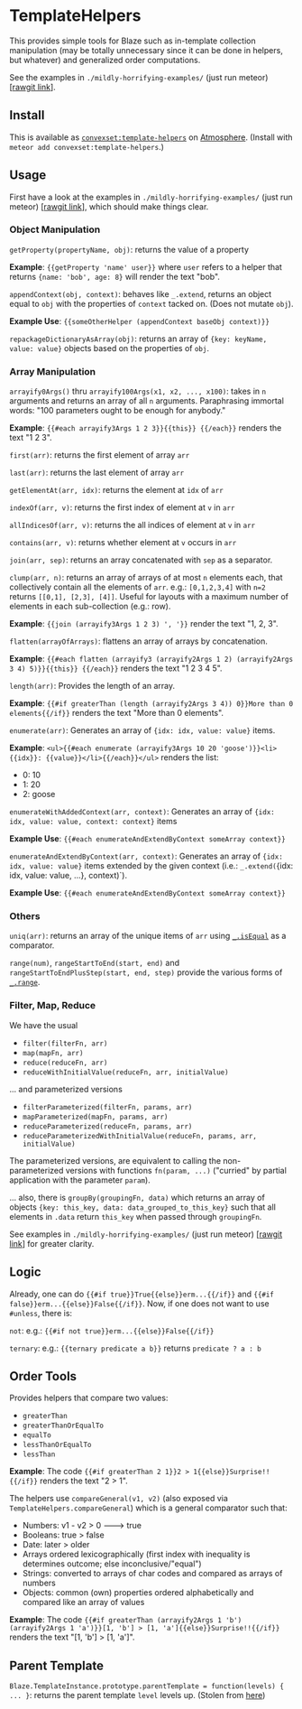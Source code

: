 # TemplateHelpers

This provides simple tools for Blaze such as in-template collection manipulation (may be totally unnecessary since it can be done in helpers, but whatever) and generalized order computations.

See the examples in `./mildly-horrifying-examples/` (just run meteor) [[rawgit link](https://rawgit.com/convexset/meteor-template-helpers/master/public/sample_output.html)].

## Install

This is available as [`convexset:template-helpers`](https://atmospherejs.com/convexset/template-helpers) on [Atmosphere](https://atmospherejs.com/). (Install with `meteor add convexset:template-helpers`.)

## Usage

First have a look at the examples in `./mildly-horrifying-examples/` (just run meteor) [[rawgit link](https://rawgit.com/convexset/meteor-template-helpers/master/public/sample_output.html)], which should make things clear.

### Object Manipulation

`getProperty(propertyName, obj)`: returns the value of a property

**Example**: `{{getProperty 'name' user}}` where `user` refers to a helper that returns `{name: 'bob', age: 8}` will render the text "bob".

`appendContext(obj, context)`: behaves like `_.extend`, returns an object equal to `obj` with the properties of `context` tacked on. (Does not mutate `obj`).

**Example Use**: `{{someOtherHelper (appendContext baseObj context)}}`

`repackageDictionaryAsArray(obj)`: returns an array of `{key: keyName, value: value}` objects based on the properties of `obj`.

### Array Manipulation

`arrayify0Args()` thru `arrayify100Args(x1, x2, ..., x100)`: takes in `n` arguments and returns an array of all `n` arguments. Paraphrasing immortal words: "100 parameters ought to be enough for anybody."

**Example**: `{{#each arrayify3Args 1 2 3}}{{this}} {{/each}}` renders the text "1 2 3".

`first(arr)`: returns the first element of array `arr`

`last(arr)`: returns the last element of array `arr`

`getElementAt(arr, idx)`: returns the element at `idx` of `arr`

`indexOf(arr, v)`: returns the first index of element at `v` in `arr`

`allIndicesOf(arr, v)`: returns the all indices of element at `v` in `arr`

`contains(arr, v)`: returns whether element at `v` occurs in `arr`

`join(arr, sep)`: returns an array concatenated with `sep` as a separator.

`clump(arr, n)`: returns an array of arrays of at most `n` elements each, that collectively contain all the elements of `arr`. e.g.: `[0,1,2,3,4]` with `n=2` returns `[[0,1], [2,3], [4]]`. Useful for layouts with a maximum number of elements in each sub-collection (e.g.: row).

**Example**: `{{join (arrayify3Args 1 2 3) ', '}}` render the text "1, 2, 3".

`flatten(arrayOfArrays)`: flattens an array of arrays by concatenation.

**Example**: `{{#each flatten (arrayify3 (arrayify2Args 1 2) (arrayify2Args 3 4) 5)}}{{this}} {{/each}}` renders the text "1 2 3 4 5".

`length(arr)`: Provides the length of an array.

**Example**: `{{#if greaterThan (length (arrayify2Args 3 4)) 0}}More than 0 elements{{/if}}` renders the text "More than 0 elements".

`enumerate(arr)`: Generates an array of `{idx: idx, value: value}` items.

**Example**: `<ul>{{#each enumerate (arrayify3Args 10 20 'goose')}}<li>{{idx}}: {{value}}</li>{{/each}}</ul>` renders the list:
- 0: 10
- 1: 20
- 2: goose

`enumerateWithAddedContext(arr, context)`: Generates an array of `{idx: idx, value: value, context: context}` items

**Example Use**: `{{#each enumerateAndExtendByContext someArray context}}`

`enumerateAndExtendByContext(arr, context)`: Generates an array of `{idx: idx, value: value}` items extended by the given context (i.e.: `_.extend(`{idx: idx, value: value, ...}, context)`).

**Example Use**: `{{#each enumerateAndExtendByContext someArray context}}`

### Others

`uniq(arr)`: returns an array of the unique items of `arr` using [`_.isEqual`](http://underscorejs.org/#isEqual) as a comparator.

`range(num)`, `rangeStartToEnd(start, end)` and `rangeStartToEndPlusStep(start, end, step)` provide the various forms of [`_.range`](http://underscorejs.org/#range).

### Filter, Map, Reduce

We have the usual
- `filter(filterFn, arr)`
- `map(mapFn, arr)`
- `reduce(reduceFn, arr)`
- `reduceWithInitialValue(reduceFn, arr, initialValue)`

... and parameterized versions
- `filterParameterized(filterFn, params, arr)`
- `mapParameterized(mapFn, params, arr)`
- `reduceParameterized(reduceFn, params, arr)`
- `reduceParameterizedWithInitialValue(reduceFn, params, arr, initialValue)`

The parameterized versions, are equivalent to calling the non-parameterized versions with functions `fn(param, ...)` ("curried" by partial application with the parameter `param`).

... also, there is `groupBy(groupingFn, data)` which returns an array of objects `{key: this_key, data: data_grouped_to_this_key}` such that all elements in `.data` return `this_key` when passed through `groupingFn`.


See examples in `./mildly-horrifying-examples/` (just run meteor) [[rawgit link](https://rawgit.com/convexset/meteor-template-helpers/master/public/sample_output.html)] for greater clarity.

## Logic

Already, one can do `{{#if true}}True{{else}}erm...{{/if}}` and `{{#if false}}erm...{{else}}False{{/if}}`. Now, if one does not want to use `#unless`, there is:

`not`: e.g.: `{{#if not true}}erm...{{else}}False{{/if}}`

`ternary`: e.g.: `{{ternary predicate a b}}` returns `predicate ? a : b`

## Order Tools

Provides helpers that compare two values:
- `greaterThan`
- `greaterThanOrEqualTo`
- `equalTo`
- `lessThanOrEqualTo`
- `lessThan`

**Example**: The code `{{#if greaterThan 2 1}}2 > 1{{else}}Surprise!!{{/if}}` renders the text "2 > 1".

The helpers use `compareGeneral(v1, v2)` (also exposed via `TemplateHelpers.compareGeneral`) which is a general comparator such that:
- Numbers: v1 - v2 > 0 ---> true
- Booleans: true > false
- Date: later > older
- Arrays ordered lexicographically (first index with inequality is determines outcome; else inconclusive/"equal")
- Strings: converted to arrays of char codes and compared as arrays of numbers
- Objects: common (own) properties ordered alphabetically and compared like an array of values

**Example**: The code `{{#if greaterThan (arrayify2Args 1 'b') (arrayify2Args 1 'a')}}[1, 'b'] > [1, 'a']{{else}}Surprise!!{{/if}}` renders the text "[1, 'b'] > [1, 'a']".


## Parent Template

`Blaze.TemplateInstance.prototype.parentTemplate = function(levels) { ... }`: returns the parent template `level` levels up. (Stolen from [here](http://stackoverflow.com/questions/27949407/how-to-get-the-parent-template-instance-of-the-current-template/27962713#27962713))